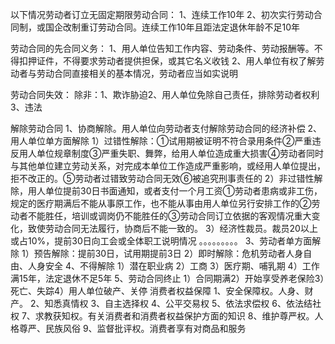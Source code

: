 以下情况劳动者订立无固定期限劳动合同：
1、连续工作10年
2、初次实行劳动合同制，或国企改制重订劳动合同。连续工作10年且距法定退休年龄不足10年

劳动合同的先合同义务：
1、用人单位告知工作内容、劳动条件、劳动报酬等。不得扣押证件，不得要求劳动者提供担保，或其它名义收钱
2、用人单位有权了解劳动者与劳动合同直接相关的基本情况，劳动者应当如实说明

劳动合同失效：
除非：1、欺诈胁迫2、用人单位免除自己责任，排除劳动者权利3、违法

解除劳动合同
1、协商解除。用人单位向劳动者支付解除劳动合同的经济补偿
2、用人单位单方面解除
1）过错性解除：①试用期被证明不符合录用条件②严重违反用人单位规章制度③严重失职、舞弊，给用人单位造成重大损害④劳动者同时与其他单位建立劳动关系，对完成本单位工作造成严重影响，或经用人单位提出，拒不改正的。⑤劳动者过错致劳动合同无效⑥被追究刑事责任的
2）非过错性解除，用人单位提前30日书面通知，或者支付一个月工资①劳动者患病或非工伤，规定的医疗期满后不能从事原工作，也不能从事由用人单位另行安排工作的②劳动者不能胜任，培训或调岗仍不能胜任的③劳动合同订立依据的客观情况重大变化，致使劳动合同无法履行，协商后不能一致的。
3）经济性裁员。裁员20以上或占10%，提前30日向工会或全体职工说明情况
。。。。。。。。。
3、劳动者单方面解除
1）预告解除：提前30日，试用期提前3日
2）即时解除：危机劳动者人身自由、人身安全
4、不得解除
1）潜在职业病
2）工商
3）医疗期、哺乳期
4）工作满15年，法定退休不足5年
5、劳动合同终止
1）合同期满2）开始享受养老保险3）死亡、失踪4）用人单位破产、关停
消费者权益保障
1、安全保障权。人身、财产。
2、知悉真情权
3、自主选择权
4、公平交易权
5、依法求偿权
6、依法结社权
7、求教获知权。有关消费者和消费者权益保护方面的知识
8、维护尊严权。人格尊严、民族风俗
9、监督批评权。消费者享有对商品和服务
